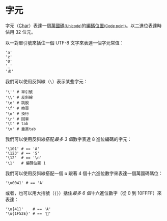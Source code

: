 # 字元

字元（[Char](http://crystal-lang.org/api/Char.html)）表達一個[萬國碼<small>(Unicode)</small>](http://zh.wikipedia.org/wiki/Unicode)的[編碼位置<small>(Code point)</small>](https://zh.wikipedia.org/wiki/碼位)。以二進位表達時佔用 32 位元。

以一對單引號來括住一個 UTF-8 文字來表達一個字元常值：

```crystal
'a'
'z'
'0'
'_'
'あ'
```

我們可以使用反斜線（`\`）表示某些字元：

```crystal
'\'' # 單引號
'\\' # 反斜線
'\e' # 跳脫
'\f' # 換頁
'\n' # 換行
'\r' # 回車
'\t' # tab
'\v' # 垂直tab
```

我們可以使用反斜線搭配*最多 3 個*數字表達 8 進位編碼的字元：

```crystal
'\101' # == 'A'
'\123' # == 'S'
'\12'  # == '\n'
'\1'   # 編碼位置 1
```

我們可以使用反斜線搭配一個 *u* 跟著 4 個十六進位數字來表達一個萬國碼碼位：

```crystal
'\u0041' # == 'A'
```

或者，也可以用大括號（`{}`）括住*最多 6 個*十六進位數字（從 0 到 10FFFF）來表達：

```crystal
'\u{41}'    # == 'A'
'\u{1F52E}' # == '🔮'
```

